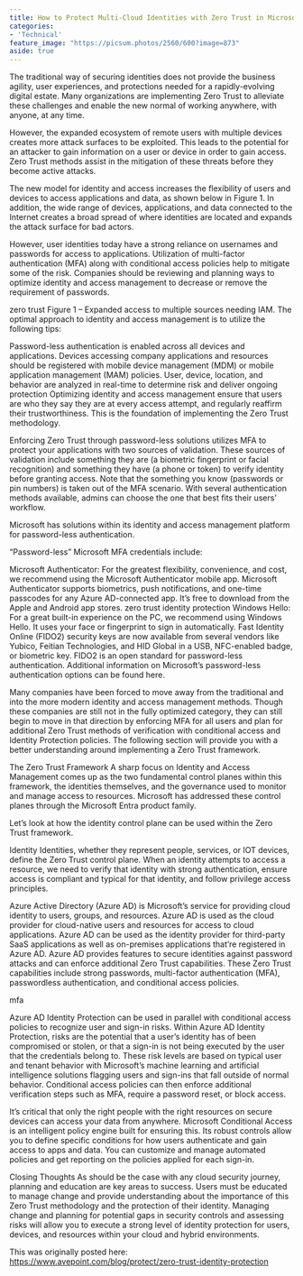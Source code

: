 ```yaml
---
title: How to Protect Multi-Cloud Identities with Zero Trust in Microsoft 365
categories:
- 'Technical'
feature_image: "https://picsum.photos/2560/600?image=873"
aside: true
---
```


The traditional way of securing identities does not provide the business agility, user experiences, and protections needed for a rapidly-evolving digital estate. Many organizations are implementing Zero Trust to alleviate these challenges and enable the new normal of working anywhere, with anyone, at any time.

However, the expanded ecosystem of remote users with multiple devices creates more attack surfaces to be exploited. This leads to the potential for an attacker to gain information on a user or device in order to gain access. Zero Trust methods assist in the mitigation of these threats before they become active attacks.

The new model for identity and access increases the flexibility of users and devices to access applications and data, as shown below in Figure 1. In addition, the wide range of devices, applications, and data connected to the Internet creates a broad spread of where identities are located and expands the attack surface for bad actors.

However, user identities today have a strong reliance on usernames and passwords for access to applications. Utilization of multi-factor authentication (MFA) along with conditional access policies help to mitigate some of the risk. Companies should be reviewing and planning ways to optimize identity and access management to decrease or remove the requirement of passwords.

zero trust
Figure 1 – Expanded access to multiple sources needing IAM.
The optimal approach to identity and access management is to utilize the following tips:

Password-less authentication is enabled across all devices and applications.
Devices accessing company applications and resources should be registered with mobile device management (MDM) or mobile application management (MAM) policies.
User, device, location, and behavior are analyzed in real-time to determine risk and deliver ongoing protection
Optimizing identity and access management ensure that users are who they say they are at every access attempt, and regularly reaffirm their trustworthiness. This is the foundation of implementing the Zero Trust methodology.

Enforcing Zero Trust through password-less solutions utilizes MFA to protect your applications with two sources of validation. These sources of validation include something they are (a biometric fingerprint or facial recognition) and something they have (a phone or token) to verify identity before granting access. Note that the something you know (passwords or pin numbers) is taken out of the MFA scenario. With several authentication methods available, admins can choose the one that best fits their users’ workflow.

Microsoft has solutions within its identity and access management platform for password-less authentication.

“Password-less” Microsoft MFA credentials include:

Microsoft Authenticator: For the greatest flexibility, convenience, and cost, we recommend using the Microsoft Authenticator mobile app. Microsoft Authenticator supports biometrics, push notifications, and one-time passcodes for any Azure AD-connected app. It’s free to download from the Apple and Android app stores.
zero trust identity protection
Windows Hello: For a great built-in experience on the PC, we recommend using Windows Hello. It uses your face or fingerprint to sign in automatically.
Fast Identity Online (FIDO2) security keys are now available from several vendors like Yubico, Feitian Technologies, and HID Global in a USB, NFC-enabled badge, or biometric key. FIDO2 is an open standard for password-less authentication.
Additional information on Microsoft’s password-less authentication options can be found here.

Many companies have been forced to move away from the traditional and into the more modern identity and access management methods.  Though these companies are still not in the fully optimized category, they can still begin to move in that direction by enforcing MFA for all users and plan for additional Zero Trust methods of verification with conditional access and Identity Protection policies. The following section will provide you with a better understanding around implementing a Zero Trust framework.

The Zero Trust Framework
A sharp focus on Identity and Access Management comes up as the two fundamental control planes within this framework, the identities themselves, and the governance used to monitor and manage access to resources. Microsoft has addressed these control planes through the Microsoft Entra product family.

Let’s look at how the identity control plane can be used within the Zero Trust framework.

Identity
Identities, whether they represent people, services, or IOT devices, define the Zero Trust control plane. When an identity attempts to access a resource, we need to verify that identity with strong authentication, ensure access is compliant and typical for that identity, and follow privilege access principles.

Azure Active Directory (Azure AD) is Microsoft’s service for providing cloud identity to users, groups, and resources. Azure AD is used as the cloud provider for cloud-native users and resources for access to cloud applications. Azure AD can be used as the identity provider for third-party SaaS applications as well as on-premises applications that’re registered in Azure AD. Azure AD provides features to secure identities against password attacks and can enforce additional Zero Trust capabilities. These Zero Trust capabilities include strong passwords, multi-factor authentication (MFA), passwordless authentication, and conditional access policies.

mfa

Azure AD Identity Protection can be used in parallel with conditional access policies to recognize user and sign-in risks.  Within Azure AD Identity Protection, risks are the potential that a user’s identity has of been compromised or stolen, or that a sign-in is not being executed by the user that the credentials belong to. These risk levels are based on typical user and tenant behavior with Microsoft’s machine learning and artificial intelligence solutions flagging users and sign-ins that fall outside of normal behavior. Conditional access policies can then enforce additional verification steps such as MFA, require a password reset, or block access.

It’s critical that only the right people with the right resources on secure devices can access your data from anywhere. Microsoft Conditional Access is an intelligent policy engine built for ensuring this. Its robust controls allow you to define specific conditions for how users authenticate and gain access to apps and data. You can customize and manage automated policies and get reporting on the policies applied for each sign-in.

Closing Thoughts
As should be the case with any cloud security journey, planning and education are key areas to success. Users must be educated to manage change and provide understanding about the importance of this Zero Trust methodology and the protection of their identity.  Managing change and planning for potential gaps in security controls and assessing risks will allow you to execute a strong level of identity protection for users, devices, and resources within your cloud and hybrid environments.

This was originally posted here: <https://www.avepoint.com/blog/protect/zero-trust-identity-protection>